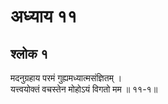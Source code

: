 # अध्याय ११

## श्लोक १

मदनुग्रहाय परमं गुह्यमध्यात्मसंज्ञितम् ।<br>यत्त्वयोक्तं वचस्तेन मोहोऽयं विगतो मम ॥ ११-१॥<br><br>

